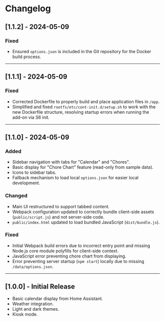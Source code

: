 # Changelog

## [1.1.2] - 2024-05-09

### Fixed
- Ensured `options.json` is included in the Git repository for the Docker build process.

---

## [1.1.1] - 2024-05-09

### Fixed
- Corrected Dockerfile to properly build and place application files in `/app`.
- Simplified and fixed `rootfs/etc/cont-init.d/setup.sh` to work with the new Dockerfile structure, resolving startup errors when running the add-on via S6 init.

---

## [1.1.0] - 2024-05-09

### Added
- Sidebar navigation with tabs for "Calendar" and "Chores".
- Basic display for "Chore Chart" feature (read-only from sample data).
- Icons to sidebar tabs.
- Fallback mechanism to load local `options.json` for easier local development.

### Changed
- Main UI restructured to support tabbed content.
- Webpack configuration updated to correctly bundle client-side assets (`public/script.js`) and not server-side code.
- `public/index.html` updated to load bundled JavaScript (`dist/bundle.js`).

### Fixed
- Initial Webpack build errors due to incorrect entry point and missing Node.js core module polyfills for client-side context.
- JavaScript error preventing chore chart from displaying.
- Error preventing server startup (`npm start`) locally due to missing `/data/options.json`.

---

## [1.0.0] - Initial Release

- Basic calendar display from Home Assistant.
- Weather integration.
- Light and dark themes.
- Kiosk mode. 